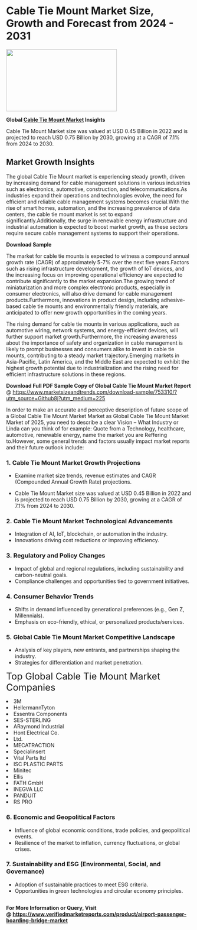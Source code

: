 <H1>Cable Tie Mount Market Size, Growth and Forecast from 2024 - 2031</H1><img class="aligncenter size-medium wp-image-584254" src="https://thirdeyenews.in/wp-content/uploads/2024/09/Global-Market-Research-300x168.jpeg" alt="" width="300" height="168" /><p><strong>Global&nbsp;<a href="https://www.marketsizeandtrends.com/download-sample/753310/?utm_source=Github8j?utm_medium=225">Cable Tie Mount Market</a> Insights</strong></p><p>Cable Tie Mount Market size was valued at USD 0.45 Billion in 2022 and is projected to reach USD 0.75 Billion by 2030, growing at a CAGR of 7.1% from 2024 to 2030.</p><p><h2>Market Growth Insights</h2> <p>The global Cable Tie Mount market is experiencing steady growth, driven by increasing demand for cable management solutions in various industries such as electronics, automotive, construction, and telecommunications.As industries expand their operations and technologies evolve, the need for efficient and reliable cable management systems becomes crucial.With the rise of smart homes, automation, and the increasing prevalence of data centers, the cable tie mount market is set to expand significantly.Additionally, the surge in renewable energy infrastructure and industrial automation is expected to boost market growth, as these sectors require secure cable management systems to support their operations.</p> <p><strong>Download Sample</strong></p> <p>The market for cable tie mounts is expected to witness a compound annual growth rate (CAGR) of approximately 5-7% over the next five years.Factors such as rising infrastructure development, the growth of IoT devices, and the increasing focus on improving operational efficiency are expected to contribute significantly to the market expansion.The growing trend of miniaturization and more complex electronic products, especially in consumer electronics, will also drive demand for cable management products.Furthermore, innovations in product design, including adhesive-based cable tie mounts and environmentally friendly materials, are anticipated to offer new growth opportunities in the coming years.</p> <p>The rising demand for cable tie mounts in various applications, such as automotive wiring, network systems, and energy-efficient devices, will further support market growth.Furthermore, the increasing awareness about the importance of safety and organization in cable management is likely to prompt businesses and consumers alike to invest in cable tie mounts, contributing to a steady market trajectory.Emerging markets in Asia-Pacific, Latin America, and the Middle East are expected to exhibit the highest growth potential due to industrialization and the rising need for efficient infrastructure solutions in these regions.</p> <p><span class=""><strong>Download Full PDF Sample Copy of Global Cable Tie Mount Market Report</strong> @ <a href="https://www.marketsizeandtrends.com/download-sample/753310/?utm_source=Github8j?utm_medium=225" target="_blank">https://www.marketsizeandtrends.com/download-sample/753310/?utm_source=Github8j?utm_medium=225</a></span></p><p>In order to make an accurate and perceptive description of future scope of a Global&nbsp;Cable Tie Mount Market Market as Global&nbsp;Cable Tie Mount Market Market of 2025, you need to describe a clear Vision &ndash; What Industry or Linda can you think of for example: Quote from a Technology, healthcare, automotive, renewable energy, name the market you are Reffering to.However, some general trends and factors usually impact market reports and their future outlook include:</p><h3>1.&nbsp;<strong>Cable Tie Mount Market Growth Projections</strong></h3><ul><li>Examine market size trends, revenue estimates and CAGR (Compounded Annual Growth Rate) projections.</li><li><p>Cable Tie Mount Market size was valued at USD 0.45 Billion in 2022 and is projected to reach USD 0.75 Billion by 2030, growing at a CAGR of 7.1% from 2024 to 2030.</p></li></ul><h3>2.&nbsp;<strong>Cable Tie Mount Market Technological Advancements</strong></h3><ul><li>Integration of AI, IoT, blockchain, or automation in the industry.</li><li>Innovations driving cost reductions or improving efficiency.</li></ul><h3>3.&nbsp;<strong>Regulatory and Policy Changes</strong></h3><ul><li>Impact of global and regional regulations, including sustainability and carbon-neutral goals.</li><li>Compliance challenges and opportunities tied to government initiatives.</li></ul><h3>4.&nbsp;<strong>Consumer Behavior Trends</strong></h3><ul><li>Shifts in demand influenced by generational preferences (e.g., Gen Z, Millennials).</li><li>Emphasis on eco-friendly, ethical, or personalized products/services.</li></ul><h3>5.&nbsp;<strong>Global Cable Tie Mount Market Competitive Landscape</strong></h3><ul><li>Analysis of key players, new entrants, and partnerships shaping the industry.</li><li>Strategies for differentiation and market penetration.</li></ul><p data-pm-slice="1 1 []"><span style="color: inherit; font-family: inherit; font-size: 25px;">Top Global Cable Tie Mount Market Companies</span></p><div class="" data-test-id=""><p><li>3M</li><li> HellermannTyton</li><li> Essentra Components</li><li> SES-STERLING</li><li> ARaymond Industrial</li><li> Hont Electrical Co.</li><li> Ltd.</li><li> MECATRACTION</li><li> Specialinsert</li><li> Vital Parts ltd</li><li> ISC PLASTIC PARTS</li><li> Minitec</li><li> Ellis</li><li> FATH GmbH</li><li> INEGVA LLC</li><li> PANDUIT</li><li> RS PRO</li></p></div><h3>6.&nbsp;<strong>Economic and Geopolitical Factors</strong></h3><ul><li>Influence of global economic conditions, trade policies, and geopolitical events.</li><li>Resilience of the market to inflation, currency fluctuations, or global crises.</li></ul><h3>7.&nbsp;<strong>Sustainability and ESG (Environmental, Social, and Governance)</strong></h3><ul><li>Adoption of sustainable practices to meet ESG criteria.</li><li>Opportunities in green technologies and circular economy principles.</li></ul><h2><strong style="font-size: 14px;">For More Information or Query, Visit @&nbsp;</strong><a style="background-color: #ffffff; font-size: 14px;" href="https://www.marketsizeandtrends.com/report/cable-tie-mount-market/" target="_blank">https://www.verifiedmarketreports.com/product/airport-passenger-boarding-bridge-market</a></h2>